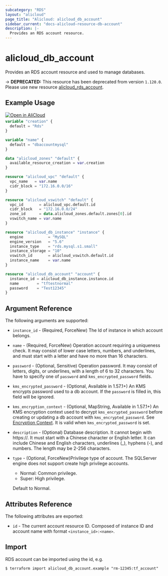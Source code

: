 ```yaml
---
subcategory: "RDS"
layout: "alicloud"
page_title: "Alicloud: alicloud_db_account"
sidebar_current: "docs-alicloud-resource-db-account"
description: |-
  Provides an RDS account resource.
---
```


# alicloud\_db\_account

Provides an RDS account resource and used to manage databases.

-> **DEPRECATED:**  This resource  has been deprecated from version `1.120.0`. Please use new resource [alicloud_rds_account](https://www.terraform.io/docs/providers/alicloud/r/rds_account).

## Example Usage

<div style="display: block;margin-bottom: 40px;"><div class="oics-button" style="float: right;position: absolute;margin-bottom: 10px;">
  <a href="https://api.aliyun.com/api-tools/terraform?resource=alicloud_db_account&exampleId=53e1986e-5761-a0fd-89b7-84ccaaaaff9b1d4cd7dd&activeTab=example&spm=docs.r.db_account.0.53e1986e57&intl_lang=EN_US" target="_blank">
    <img alt="Open in AliCloud" src="https://img.alicdn.com/imgextra/i1/O1CN01hjjqXv1uYUlY56FyX_!!6000000006049-55-tps-254-36.svg" style="max-height: 44px; max-width: 100%;">
  </a>
</div></div>

```terraform
variable "creation" {
  default = "Rds"
}

variable "name" {
  default = "dbaccountmysql"
}

data "alicloud_zones" "default" {
  available_resource_creation = var.creation
}

resource "alicloud_vpc" "default" {
  vpc_name   = var.name
  cidr_block = "172.16.0.0/16"
}

resource "alicloud_vswitch" "default" {
  vpc_id       = alicloud_vpc.default.id
  cidr_block   = "172.16.0.0/24"
  zone_id      = data.alicloud_zones.default.zones[0].id
  vswitch_name = var.name
}

resource "alicloud_db_instance" "instance" {
  engine           = "MySQL"
  engine_version   = "5.6"
  instance_type    = "rds.mysql.s1.small"
  instance_storage = "10"
  vswitch_id       = alicloud_vswitch.default.id
  instance_name    = var.name
}

resource "alicloud_db_account" "account" {
  instance_id = alicloud_db_instance.instance.id
  name        = "tftestnormal"
  password    = "Test12345"
}
```

## Argument Reference

The following arguments are supported:

* `instance_id` - (Required, ForceNew) The Id of instance in which account belongs.
* `name` - (Required, ForceNew) Operation account requiring a uniqueness check. It may consist of lower case letters, numbers, and underlines, and must start with a letter and have no more than 16 characters.
* `password` - (Optional, Sensitive) Operation password. It may consist of letters, digits, or underlines, with a length of 6 to 32 characters. You have to specify one of `password` and `kms_encrypted_password` fields.
* `kms_encrypted_password` - (Optional, Available in 1.57.1+) An KMS encrypts password used to a db account. If the `password` is filled in, this field will be ignored.
* `kms_encryption_context` - (Optional, MapString, Available in 1.57.1+) An KMS encryption context used to decrypt `kms_encrypted_password` before creating or updating a db account with `kms_encrypted_password`. See [Encryption Context](https://www.alibabacloud.com/help/doc-detail/42975.htm). It is valid when `kms_encrypted_password` is set.
* `description` - (Optional) Database description. It cannot begin with https://. It must start with a Chinese character or English letter. It can include Chinese and English characters, underlines (_), hyphens (-), and numbers. The length may be 2-256 characters.
* `type` - (Optional, ForceNew)Privilege type of account. The SQLServer engine does not support create high privilege accounts.
    - Normal: Common privilege.
    - Super: High privilege.
    
    Default to Normal.

## Attributes Reference

The following attributes are exported:

* `id` - The current account resource ID. Composed of instance ID and account name with format `<instance_id>:<name>`.

## Import

RDS account can be imported using the id, e.g.

```shell
$ terraform import alicloud_db_account.example "rm-12345:tf_account"
```
